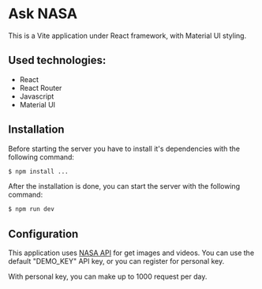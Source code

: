 # Ask NASA

This is a Vite application under React framework, with Material UI styling.

## Used technologies:
  * React
  * React Router
  * Javascript
  * Material UI

## Installation

Before starting the server you have to install it's dependencies with the following command:

```bash
$ npm install ...
```

After the installation is done, you can start the server with the following command:

```bash
$ npm run dev
```
## Configuration

This application uses [NASA API](https://api.nasa.gov/) for get images and videos. You can use the default "DEMO_KEY" API key, or you can register for personal key.

With personal key, you can make up to 1000 request per day.
